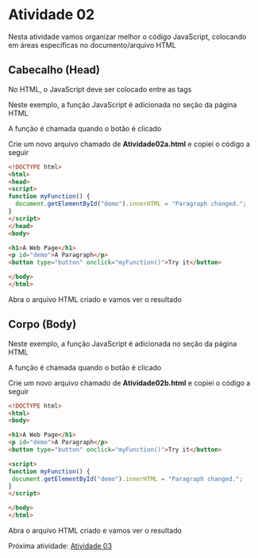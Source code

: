 # Atividade 02
Nesta atividade vamos organizar melhor o código JavaScript, colocando em áreas específicas no documento/arquivo HTML

## Cabecalho (Head)

No HTML, o JavaScript deve ser colocado entre as tags <script> e </script>

Neste exemplo, a função JavaScript é adicionada no seção <head> da página HTML

A função é chamada quando o botão é clicado

Crie um novo arquivo chamado de **Atividade02a.html** e copiei o código a seguir

```html
<!DOCTYPE html>
<html>
<head>
<script>
function myFunction() {
  document.getElementById("demo").innerHTML = "Paragraph changed.";
}
</script>
</head>
<body>

<h1>A Web Page</h1>
<p id="demo">A Paragraph</p>
<button type="button" onclick="myFunction()">Try it</button>

</body>
</html>
```

Abra o arquivo HTML criado e vamos ver o resultado

## Corpo (Body)

Neste exemplo, a função JavaScript é adicionada no seção <body> da página HTML

A função é chamada quando o botão é clicado

Crie um novo arquivo chamado de **Atividade02b.html** e copiei o código a seguir

```html
<!DOCTYPE html>
<html>
<body>

<h1>A Web Page</h1>
<p id="demo">A Paragraph</p>
<button type="button" onclick="myFunction()">Try it</button>

<script>
function myFunction() {
 document.getElementById("demo").innerHTML = "Paragraph changed.";
}
</script>

</body>
</html>
```

Abra o arquivo HTML criado e vamos ver o resultado

Próxima atividade: [Atividade 03](ATIVIDADE03.md)